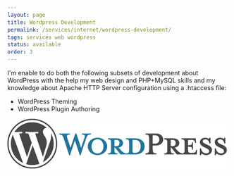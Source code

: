 ```yaml
---
layout: page
title: Wordpress Development
permalink: /services/internet/wordpress-development/
tags: services web wordpress
status: available
order: 3
---
```


I'm enable to do both the following subsets of development about WordPress with the help my web design and PHP+MySQL skills and my knowledge about Apache HTTP Server configuration using a .htaccess file:

 - WordPress Theming
 - WordPress Plugin Authoring

<p class="text-center"><img src="/assets/img/wordpress-logo-hoz-rgb.png" alt="WordPress"></p>
